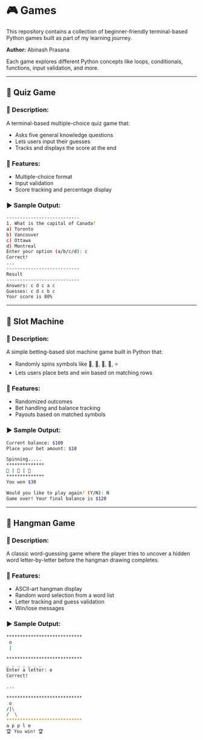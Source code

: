 # 🎮 Games

This repository contains a collection of beginner-friendly terminal-based Python games built as part of my learning journey.

**Author:** Abinash Prasana

Each game explores different Python concepts like loops, conditionals, functions, input validation, and more.

---

## 🧠 Quiz Game

### 📌 Description:
A terminal-based multiple-choice quiz game that:
- Asks five general knowledge questions
- Lets users input their guesses
- Tracks and displays the score at the end

### 🧠 Features:
- Multiple-choice format  
- Input validation  
- Score tracking and percentage display  

### ▶️ Sample Output:
```bash
---------------------------
1. What is the capital of Canada?
a) Toronto
b) Vancouver
c) Ottawa
d) Montreal
Enter your option (a/b/c/d): c
Correct!
...
---------------------------
Result
---------------------------
Answers: c d c a c
Guesses: c d c b c
Your score is 80%
```

---

## 🎰 Slot Machine

### 📌 Description:
A simple betting-based slot machine game built in Python that:
- Randomly spins symbols like 🍒, 🍉, 🍋, 🔔, ⭐  
- Lets users place bets and win based on matching rows  

### 🧠 Features:
- Randomized outcomes  
- Bet handling and balance tracking  
- Payouts based on matched symbols  

### ▶️ Sample Output:
```bash
Current balance: $100
Place your bet amount: $10

Spinning.....
**************
🍒 | 🍒 | 🍒
**************
You won $30

Would you like to play again? (Y/N): N
Game over! Your final balance is $120
```

---

## 🎯 Hangman Game

### 📌 Description:
A classic word-guessing game where the player tries to uncover a hidden word letter-by-letter before the hangman drawing completes.

### 🧠 Features:
- ASCII-art hangman display  
- Random word selection from a word list  
- Letter tracking and guess validation  
- Win/lose messages  

### ▶️ Sample Output:
```bash
****************************
 o
 | 

****************************
_ _ _ _ _ _ _ 
Enter a letter: e
Correct!

...

****************************
 o
/|\
/  \
****************************
a p p l e
🏆 You win! 🏆
```
